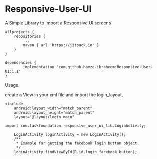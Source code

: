 # Responsive-User-UI
A Simple Library to Import a Responsive UI screens

	allprojects {
		repositories {
			...
			maven { url 'https://jitpack.io' }
		}
	}
  
  	dependencies {
	        implementation 'com.github.hamze-ibraheem:Responsive-User-UI:1.1'
	}

Usage:

create a View in your xml file and import the login_layout,

    <include
        android:layout_width="match_parent"
        android:layout_height="match_parent"
        layout="@layout/login_main"

	import com.taskfoundation.responsive_user_ui_lib.LoginActivity;

        LoginActivity loginActivity = new LoginActivity();
        /**
         * Example for getting the facebook login button object.
         */
        loginActivity.findViewById(R.id.login_facebook_button);
	
	
